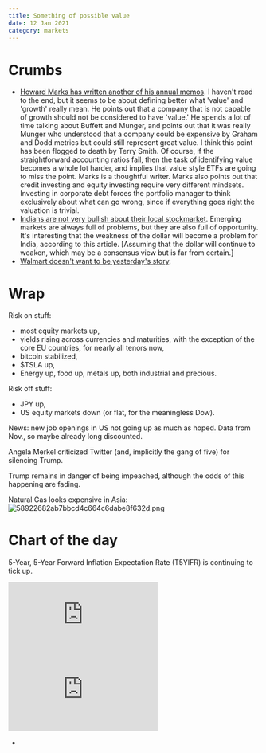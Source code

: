 ```yaml
---
title: Something of possible value
date: 12 Jan 2021
category: markets
---
```


# Crumbs

- [Howard Marks has written another of his annual memos](https://seekingalpha.com/article/4398460-latest-memo-from-howard-marks-something-of-value). I haven't read to the end, but it seems to be about defining better what 'value' and 'growth' really mean. He points out that a company that is not capable of growth should not be considered to have 'value.' He spends a lot of time talking about Buffett and Munger, and points out that it was really Munger who understood that a company could be expensive by Graham and Dodd metrics but could still represent great value. I think this point has been flogged to death by Terry Smith. Of course, if the straightforward accounting ratios fail, then the task of identifying value becomes a whole lot harder, and implies that value style ETFs are going to miss the point. Marks is a thoughtful writer. Marks also points out that credit investing and equity investing require very different mindsets. Investing in corporate debt forces the portfolio manager to think exclusively about what can go wrong, since if everything goes right the valuation is trivial.
- [Indians are not very bullish about their local stockmarket](https://www.freepressjournal.in/analysis/policy-watch-storm-clouds-gather-but-indian-punters-fiddle-merrily). Emerging markets are always full of problems, but they are also full of opportunity. It's interesting that the weakness of the dollar will become a problem for India, according to this article. [Assuming that the dollar will continue to weaken, which may be a consensus view but is far from certain.]
- [Walmart doesn't want to be yesterday's story](https://www.nbcnews.com/business/business-news/walmart-create-fintech-startup-investment-firm-behind-robinhood-n1253804).

# Wrap

Risk on stuff:

- most equity markets up,
- yields rising across currencies and maturities, with the exception of the core EU countries, for nearly all tenors now,
- bitcoin stabilized,
- $TSLA up,
- Energy up, food up, metals up, both industrial and precious.


Risk off stuff:

- JPY up,
- US equity markets down (or flat, for the meaningless Dow).

News: new job openings in US not going up as much as hoped. Data from Nov., so maybe already long discounted.

Angela Merkel criticized Twitter (and, implicitly the gang of five) for silencing Trump. 

Trump remains in danger of being impeached, although the odds of this happening are fading.

Natural Gas looks expensive in Asia:
![58922682ab7bbcd4c664c6dabe8f632d.png]({attach}58922682ab7bbcd4c664c6dabe8f632d.png)


# Chart of the day

5-Year, 5-Year Forward Inflation Expectation Rate (T5YIFR) is continuing to tick up.


<div class="embed-container"><iframe src="https://fred.stlouisfed.org/graph/graph-landing.php?g=zUf3&width=670&height=475" scrolling="no" frameborder="0" style="overflow:hidden;" allowTransparency="true" loading="lazy"></iframe></div><script src="https://fred.stlouisfed.org/graph/js/embed.js" type="text/javascript"></script><div class="embed-container"><iframe src="https://fred.stlouisfed.org/graph/graph-landing.php?g=zUf3&width=670&height=475" scrolling="no" frameborder="0" style="overflow:hidden;" allowTransparency="true" loading="lazy"></iframe></div><script src="https://fred.stlouisfed.org/graph/js/embed.js" type="text/javascript"></script>










- 